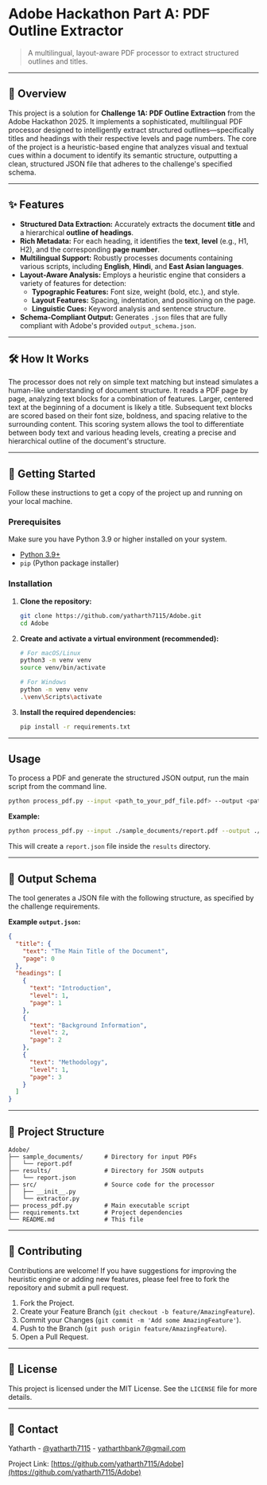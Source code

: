 
# Adobe Hackathon Part A: PDF Outline Extractor

> A multilingual, layout-aware PDF processor to extract structured outlines and titles.

[](https://www.python.org/downloads/)
[](https://opensource.org/licenses/MIT)

-----

## 🧠 Overview

This project is a solution for **Challenge 1A: PDF Outline Extraction** from the Adobe Hackathon 2025. It implements a sophisticated, multilingual PDF processor designed to intelligently extract structured outlines—specifically titles and headings with their respective levels and page numbers. The core of the project is a heuristic-based engine that analyzes visual and textual cues within a document to identify its semantic structure, outputting a clean, structured JSON file that adheres to the challenge's specified schema.

-----

## ✨ Features

  - **Structured Data Extraction:** Accurately extracts the document **title** and a hierarchical **outline of headings**.
  - **Rich Metadata:** For each heading, it identifies the **text**, **level** (e.g., H1, H2), and the corresponding **page number**.
  - **Multilingual Support:** Robustly processes documents containing various scripts, including **English**, **Hindi**, and **East Asian languages**.
  - **Layout-Aware Analysis:** Employs a heuristic engine that considers a variety of features for detection:
      - **Typographic Features:** Font size, weight (bold, etc.), and style.
      - **Layout Features:** Spacing, indentation, and positioning on the page.
      - **Linguistic Cues:** Keyword analysis and sentence structure.
  - **Schema-Compliant Output:** Generates `.json` files that are fully compliant with Adobe's provided `output_schema.json`.

-----

## 🛠️ How It Works

The processor does not rely on simple text matching but instead simulates a human-like understanding of document structure. It reads a PDF page by page, analyzing text blocks for a combination of features. Larger, centered text at the beginning of a document is likely a title. Subsequent text blocks are scored based on their font size, boldness, and spacing relative to the surrounding content. This scoring system allows the tool to differentiate between body text and various heading levels, creating a precise and hierarchical outline of the document's structure.

-----

## 🚀 Getting Started

Follow these instructions to get a copy of the project up and running on your local machine.

### Prerequisites

Make sure you have Python 3.9 or higher installed on your system.

  - [Python 3.9+](https://www.python.org/downloads/)
  - `pip` (Python package installer)

### Installation

1.  **Clone the repository:**

    ```sh
    git clone https://github.com/yatharth7115/Adobe.git
    cd Adobe
    ```

2.  **Create and activate a virtual environment (recommended):**

    ```sh
    # For macOS/Linux
    python3 -m venv venv
    source venv/bin/activate

    # For Windows
    python -m venv venv
    .\venv\Scripts\activate
    ```

3.  **Install the required dependencies:**

    ```sh
    pip install -r requirements.txt
    ```

-----

## Usage

To process a PDF and generate the structured JSON output, run the main script from the command line.

```sh
python process_pdf.py --input <path_to_your_pdf_file.pdf> --output <path_to_output_directory>
```

**Example:**

```sh
python process_pdf.py --input ./sample_documents/report.pdf --output ./results
```

This will create a `report.json` file inside the `results` directory.

-----

## 📄 Output Schema

The tool generates a JSON file with the following structure, as specified by the challenge requirements.

**Example `output.json`:**

```json
{
  "title": {
    "text": "The Main Title of the Document",
    "page": 0
  },
  "headings": [
    {
      "text": "Introduction",
      "level": 1,
      "page": 1
    },
    {
      "text": "Background Information",
      "level": 2,
      "page": 2
    },
    {
      "text": "Methodology",
      "level": 1,
      "page": 3
    }
  ]
}
```

-----

## 📂 Project Structure

```
Adobe/
├── sample_documents/      # Directory for input PDFs
│   └── report.pdf
├── results/               # Directory for JSON outputs
│   └── report.json
├── src/                   # Source code for the processor
│   ├── __init__.py
│   └── extractor.py
├── process_pdf.py         # Main executable script
├── requirements.txt       # Project dependencies
└── README.md              # This file
```

-----

## 🤝 Contributing

Contributions are welcome\! If you have suggestions for improving the heuristic engine or adding new features, please feel free to fork the repository and submit a pull request.

1.  Fork the Project.
2.  Create your Feature Branch (`git checkout -b feature/AmazingFeature`).
3.  Commit your Changes (`git commit -m 'Add some AmazingFeature'`).
4.  Push to the Branch (`git push origin feature/AmazingFeature`).
5.  Open a Pull Request.

-----

## 📜 License

This project is licensed under the MIT License. See the `LICENSE` file for more details.

-----

## 📧 Contact

Yatharth - [@yatharth7115](https://www.google.com/search?q=https://github.com/yatharth7115) - yatharthbank7@gmail.com

Project Link: [https://github.com/yatharth7115/Adobe](https://github.com/yatharth7115/Adobe)

